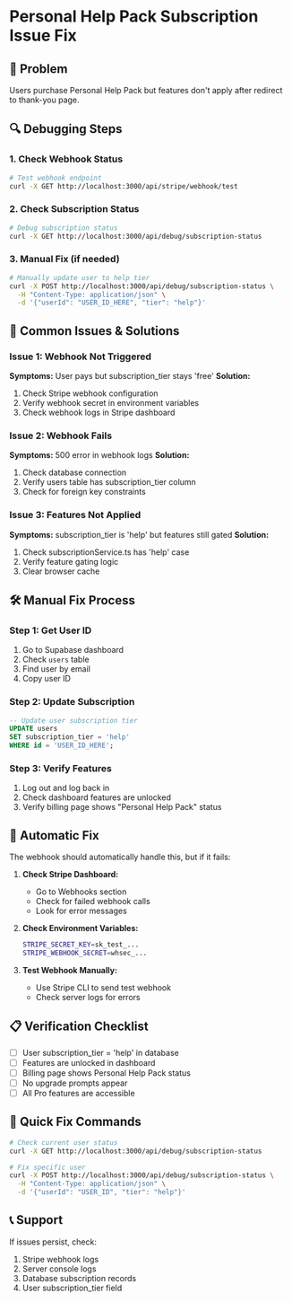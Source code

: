 # Personal Help Pack Subscription Issue Fix

## 🚨 Problem
Users purchase Personal Help Pack but features don't apply after redirect to thank-you page.

## 🔍 Debugging Steps

### 1. Check Webhook Status
```bash
# Test webhook endpoint
curl -X GET http://localhost:3000/api/stripe/webhook/test
```

### 2. Check Subscription Status
```bash
# Debug subscription status
curl -X GET http://localhost:3000/api/debug/subscription-status
```

### 3. Manual Fix (if needed)
```bash
# Manually update user to help tier
curl -X POST http://localhost:3000/api/debug/subscription-status \
  -H "Content-Type: application/json" \
  -d '{"userId": "USER_ID_HERE", "tier": "help"}'
```

## 🔧 Common Issues & Solutions

### Issue 1: Webhook Not Triggered
**Symptoms:** User pays but subscription_tier stays 'free'
**Solution:** 
1. Check Stripe webhook configuration
2. Verify webhook secret in environment variables
3. Check webhook logs in Stripe dashboard

### Issue 2: Webhook Fails
**Symptoms:** 500 error in webhook logs
**Solution:**
1. Check database connection
2. Verify users table has subscription_tier column
3. Check for foreign key constraints

### Issue 3: Features Not Applied
**Symptoms:** subscription_tier is 'help' but features still gated
**Solution:**
1. Check subscriptionService.ts has 'help' case
2. Verify feature gating logic
3. Clear browser cache

## 🛠 Manual Fix Process

### Step 1: Get User ID
1. Go to Supabase dashboard
2. Check `users` table
3. Find user by email
4. Copy user ID

### Step 2: Update Subscription
```sql
-- Update user subscription tier
UPDATE users 
SET subscription_tier = 'help' 
WHERE id = 'USER_ID_HERE';
```

### Step 3: Verify Features
1. Log out and log back in
2. Check dashboard features are unlocked
3. Verify billing page shows "Personal Help Pack" status

## 🔄 Automatic Fix

The webhook should automatically handle this, but if it fails:

1. **Check Stripe Dashboard:**
   - Go to Webhooks section
   - Check for failed webhook calls
   - Look for error messages

2. **Check Environment Variables:**
   ```bash
   STRIPE_SECRET_KEY=sk_test_...
   STRIPE_WEBHOOK_SECRET=whsec_...
   ```

3. **Test Webhook Manually:**
   - Use Stripe CLI to send test webhook
   - Check server logs for errors

## 📋 Verification Checklist

- [ ] User subscription_tier = 'help' in database
- [ ] Features are unlocked in dashboard
- [ ] Billing page shows Personal Help Pack status
- [ ] No upgrade prompts appear
- [ ] All Pro features are accessible

## 🚀 Quick Fix Commands

```bash
# Check current user status
curl -X GET http://localhost:3000/api/debug/subscription-status

# Fix specific user
curl -X POST http://localhost:3000/api/debug/subscription-status \
  -H "Content-Type: application/json" \
  -d '{"userId": "USER_ID", "tier": "help"}'
```

## 📞 Support
If issues persist, check:
1. Stripe webhook logs
2. Server console logs
3. Database subscription records
4. User subscription_tier field
